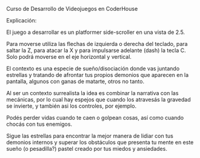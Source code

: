 Curso de Desarrollo de Videojuegos en CoderHouse

Explicación: 

El juego a desarrollar es un platformer side-scroller en una vista de 2.5. 

Para moverse utiliza las flechas de izquierda o derecha del teclado, para saltar la Z, para atacar la X y para impulsarse adelante (dash) la tecla C. Solo podrá moverse en el eje horizontal y vertical. 

El contexto es una especie de sueño/disociación donde vas juntando estrellas y tratando de afrontar tus propios demonios que aparecen en la pantalla, algunos con ganas de matarte, otros no tanto.

Al ser un contexto surrealista la idea es combinar la narrativa con las mecánicas, por lo cual hay espejos que cuando los atravesás la gravedad se invierte, y también asi los controles, por ejemplo.

Podés perder vidas cuando te caen o golpean cosas, así como cuando chocás con tus enemigos.


Sigue las estrellas para encontrar la mejor manera de lidiar con tus demonios internos y superar los obstáculos que presenta tu mente en este sueño (o pesadilla?) pastel creado por tus miedos y ansiedades. 





